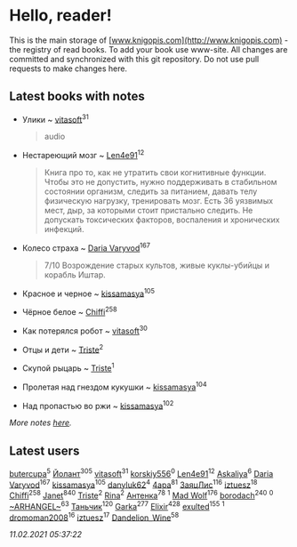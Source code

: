 # Hello, reader!
This is the main storage of [www.knigopis.com](http://www.knigopis.com) - the registry of read books.
To add your book use www-site. All changes are committed and synchronized with this git repository.
Do not use pull requests to make changes here.


## Latest books with notes
* Улики ~ [vitasoft](users/474/47446642-vkontakte)<sup>31</sup>
    > audio

* Нестареющий мозг ~ [Len4e91](users/254/254448176-yandex)<sup>12</sup>
    > Книга про то, как не утратить свои когнитивные функции. Чтобы это не допустить, нужно поддерживать в стабильном состоянии организм, следить за питанием, давать телу физическую нагрузку, тренировать мозг. Есть 36 уязвимых мест, дыр, за которыми стоит пристально следить. Не допускать токсических факторов, воспаления и хронических инфекций.

* Колесо страха ~ [Daria Varyvod](users/829/829893410524253-facebook)<sup>167</sup>
    > 7/10 Возрождение старых культов, живые куклы-убийцы и корабль Иштар.

* Красное и черное ~ [kissamasya](users/684/68439978-vkontakte)<sup>105</sup>

* Чёрное белое ~ [Chiffi](users/105/105831994080785626680-google)<sup>258</sup>

* Как потерялся робот ~ [vitasoft](users/474/47446642-vkontakte)<sup>30</sup>

* Отцы и дети ~ [Triste](users/517/5175580462988229760-mailru)<sup>2</sup>

* Скупой рыцарь ~ [Triste](users/517/5175580462988229760-mailru)<sup>1</sup>

* Пролетая над гнездом кукушки ~ [kissamasya](users/684/68439978-vkontakte)<sup>104</sup>

* Над пропастью во ржи ~ [kissamasya](users/684/68439978-vkontakte)<sup>102</sup>


_More notes [here](latest_books_with_notes.md)._


## Latest users
[butercupa](users/193/193697993-vkontakte)<sup>5</sup> 
[Йолант](users/104/104690883692185089260-google)<sup>305</sup> 
[vitasoft](users/474/47446642-vkontakte)<sup>31</sup> 
[korskiy556](users/500/500590279-yandex)<sup>0</sup> 
[Len4e91](users/254/254448176-yandex)<sup>12</sup> 
[Askaliya](users/326/326783541-vkontakte)<sup>6</sup> 
[Daria Varyvod](users/829/829893410524253-facebook)<sup>167</sup> 
[kissamasya](users/684/68439978-vkontakte)<sup>105</sup> 
[danyluk62](users/374/374149854-vkontakte)<sup>4</sup> 
[4apa](users/117/117392596378069249667-google)<sup>81</sup> 
[ЗаяцЛис](users/112/112388384595246311466-google)<sup>116</sup> 
[iztuesz](users/100/100877468102766148730-google)<sup>18</sup> 
[Chiffi](users/105/105831994080785626680-google)<sup>258</sup> 
[Janet](users/108/108113656204404967440-google)<sup>840</sup> 
[Triste](users/517/5175580462988229760-mailru)<sup>2</sup> 
[Rina](users/102/102857111133378678801-google)<sup>2</sup> 
[Антенка](users/118/118158645037334943900-google)<sup>78</sup> 
[](users/105/105446248129851948313-google)<sup>1</sup> 
[Mad Wolf](users/947/94738840-vkontakte)<sup>176</sup> 
[borodach](users/157/15706320-vkontakte)<sup>240</sup> 
[](users/111/111824448764476964677-google)<sup>0</sup> 
[~ARHANGEL~](users/642/64251996-vkontakte)<sup>63</sup> 
[Таньчик](users/209/2096581563762610-facebook)<sup>120</sup> 
[Garka](users/115/115753719718250012620-google)<sup>277</sup> 
[Elixir](users/115/115826717712507836033-google)<sup>428</sup> 
[exulted](users/100/100599204551896265722-google)<sup>155</sup> 
[](users/124/1242356572481047-facebook)<sup>1</sup> 
[dromoman2008](users/444/44461886-yandex)<sup>16</sup> 
[iztuesz](users/100/100877468102766148730-googleplus)<sup>17</sup> 
[Dandelion_Wine](users/586/58602788-vkontakte)<sup>58</sup> 


_11.02.2021 05:37:22_
